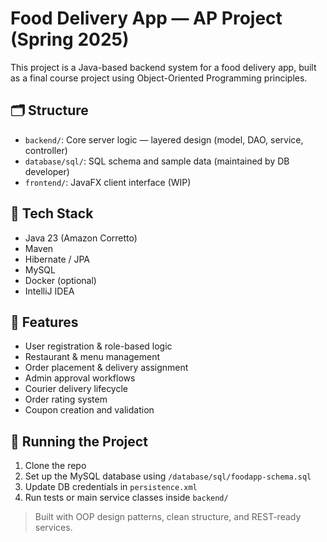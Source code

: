 # Food Delivery App — AP Project (Spring 2025)

This project is a Java-based backend system for a food delivery app, built as a final course project using Object-Oriented Programming principles.

## 🗂️ Structure

* `backend/`: Core server logic — layered design (model, DAO, service, controller)
* `database/sql/`: SQL schema and sample data (maintained by DB developer)
* `frontend/`: JavaFX client interface (WIP)

## 🔧 Tech Stack

* Java 23 (Amazon Corretto)
* Maven
* Hibernate / JPA
* MySQL
* Docker (optional)
* IntelliJ IDEA

## 📌 Features

* User registration & role-based logic
* Restaurant & menu management
* Order placement & delivery assignment
* Admin approval workflows
* Courier delivery lifecycle
* Order rating system
* Coupon creation and validation

## 🧲 Running the Project

1. Clone the repo
2. Set up the MySQL database using `/database/sql/foodapp-schema.sql`
3. Update DB credentials in `persistence.xml`
4. Run tests or main service classes inside `backend/`

> Built with OOP design patterns, clean structure, and REST-ready services.

